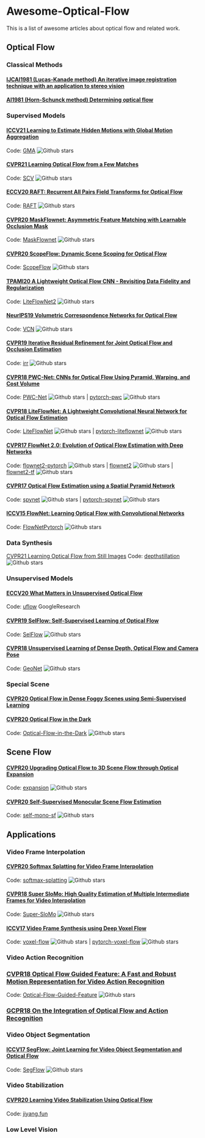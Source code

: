 # Awesome-Optical-Flow
This is a list of awesome articles about optical flow and related work.

## Optical Flow
### Classical Methods
#### [IJCAI1981 (Lucas-Kanade method) An iterative image registration technique with an application to stereo vision](http://citeseer.ist.psu.edu/viewdoc/download;jsessionid=C41563DCDDC44CB0E13D6D64D89FF3FD?doi=10.1.1.421.4619&rep=rep1&type=pdf)

#### [AI1981 (Horn-Schunck method) Determining optical flow](http://citeseerx.ist.psu.edu/viewdoc/download?doi=10.1.1.66.562&rep=rep1&type=pdf)

### Supervised Models
#### [ICCV21 Learning to Estimate Hidden Motions with Global Motion Aggregation](https://arxiv.org/abs/2104.02409)
Code: [GMA](https://github.com/zacjiang/GMA) ![Github stars](https://img.shields.io/github/stars/zacjiang/GMA)

#### [CVPR21 Learning Optical Flow from a Few Matches](https://arxiv.org/abs/2104.02166)
Code: [SCV](https://github.com/zacjiang/SCV) ![Github stars](https://img.shields.io/github/stars/zacjiang/SCV)

#### [ECCV20 RAFT: Recurrent All Pairs Field Transforms for Optical Flow](https://arxiv.org/pdf/2003.12039.pdf)
Code: [RAFT](https://github.com/princeton-vl/RAFT) ![Github stars](https://img.shields.io/github/stars/princeton-vl/RAFT)

#### [CVPR20 MaskFlownet: Asymmetric Feature Matching with Learnable Occlusion Mask](https://arxiv.org/abs/2003.10955) 
Code: [MaskFlownet](https://github.com/microsoft/MaskFlownet) ![Github stars](https://img.shields.io/github/stars/microsoft/MaskFlownet)

#### [CVPR20 ScopeFlow: Dynamic Scene Scoping for Optical Flow](https://arxiv.org/abs/2002.10770)
Code: [ScopeFlow](https://github.com/avirambh/ScopeFlow) ![Github stars](https://img.shields.io/github/stars/avirambh/ScopeFlow)

#### [TPAMI20 A Lightweight Optical Flow CNN - Revisiting Data Fidelity and Regularization](https://arxiv.org/abs/1903.07414) 
Code: [LiteFlowNet2](https://github.com/twhui/LiteFlowNet2) ![Github stars](https://img.shields.io/github/stars/twhui/LiteFlowNet2)

#### [NeurIPS19 Volumetric Correspondence Networks for Optical Flow](https://papers.nips.cc/paper/2019/hash/bbf94b34eb32268ada57a3be5062fe7d-Abstract.html)
Code: [VCN](https://github.com/gengshan-y/VCN) ![Github stars](https://img.shields.io/github/stars/gengshan-y/VCN)

#### [CVPR19 Iterative Residual Refinement for Joint Optical Flow and Occlusion Estimation](https://arxiv.org/pdf/1904.05290.pdf) 
Code: [irr](https://github.com/visinf/irr) ![Github stars](https://img.shields.io/github/stars/visinf/irr)

#### [CVPR18 PWC-Net: CNNs for Optical Flow Using Pyramid, Warping, and Cost Volume](https://arxiv.org/abs/1709.02371) 
Code: [PWC-Net](https://github.com/NVlabs/PWC-Net) ![Github stars](https://img.shields.io/github/stars/NVlabs/PWC-Net) | [pytorch-pwc](https://github.com/sniklaus/pytorch-pwc) ![Github stars](https://img.shields.io/github/stars/sniklaus/pytorch-pwc) 

#### [CVPR18 LiteFlowNet: A Lightweight Convolutional Neural Network for Optical Flow Estimation](https://arxiv.org/abs/1805.07036)
Code: [LiteFlowNet](https://github.com/twhui/LiteFlowNet) ![Github stars](https://img.shields.io/github/stars/twhui/LiteFlowNet) | [pytorch-liteflownet](https://github.com/sniklaus/pytorch-liteflownet) ![Github stars](https://img.shields.io/github/stars/sniklaus/pytorch-liteflownet)

#### [CVPR17 FlowNet 2.0: Evolution of Optical Flow Estimation with Deep Networks](https://arxiv.org/abs/1612.01925) 
Code: [flownet2-pytorch](https://github.com/NVIDIA/flownet2-pytorch) ![Github stars](https://img.shields.io/github/stars/NVIDIA/flownet2-pytorch) | [flownet2](https://github.com/lmb-freiburg/flownet2) ![Github stars](https://img.shields.io/github/stars/lmb-freiburg/flownet2) | [flownet2-tf](https://github.com/sampepose/flownet2-tf) ![Github stars](https://img.shields.io/github/stars/sampepose/flownet2-tf)

#### [CVPR17 Optical Flow Estimation using a Spatial Pyramid Network](https://arxiv.org/abs/1611.00850)
Code: [spynet](https://github.com/anuragranj/spynet) ![Github stars](https://img.shields.io/github/stars/anuragranj/spynet) | [pytorch-spynet](https://github.com/sniklaus/pytorch-spynet) ![Github stars](https://img.shields.io/github/stars/sniklaus/pytorch-spynet)

#### [ICCV15 FlowNet: Learning Optical Flow with Convolutional Networks](https://arxiv.org/abs/1504.06852) 
Code: [FlowNetPytorch](https://github.com/ClementPinard/FlowNetPytorch) ![Github stars](https://img.shields.io/github/stars/ClementPinard/FlowNetPytorch)

### Data Synthesis
[CVPR21 Learning Optical Flow from Still Images](https://arxiv.org/abs/2104.03965)
Code: [depthstillation](https://github.com/mattpoggi/depthstillation) ![Github stars](https://img.shields.io/github/stars/mattpoggi/depthstillation)

### Unsupervised Models
#### [ECCV20 What Matters in Unsupervised Optical Flow](https://arxiv.org/abs/2006.04902)
Code: [uflow](https://github.com/google-research/google-research/tree/master/uflow) GoogleResearch

#### [CVPR19 SelFlow: Self-Supervised Learning of Optical Flow](https://arxiv.org/abs/1904.09117)
Code: [SelFlow](https://github.com/ppliuboy/SelFlow) ![Github stars](https://img.shields.io/github/stars/ppliuboy/SelFlow)

#### [CVPR18 Unsupervised Learning of Dense Depth, Optical Flow and Camera Pose](https://arxiv.org/abs/1803.02276)
Code: [GeoNet](https://github.com/yzcjtr/GeoNet) ![Github stars](https://img.shields.io/github/stars/yzcjtr/GeoNet)

### Special Scene
#### [CVPR20 Optical Flow in Dense Foggy Scenes using Semi-Supervised Learning](https://arxiv.org/abs/2004.01905)

#### [CVPR20 Optical Flow in the Dark](https://openaccess.thecvf.com/content_CVPR_2020/html/Zheng_Optical_Flow_in_the_Dark_CVPR_2020_paper.html)
Code: [Optical-Flow-in-the-Dark](https://github.com/mf-zhang/Optical-Flow-in-the-Dark) ![Github stars](https://img.shields.io/github/stars/mf-zhang/Optical-Flow-in-the-Dark)

## Scene Flow
#### [CVPR20 Upgrading Optical Flow to 3D Scene Flow through Optical Expansion](https://openaccess.thecvf.com/content_CVPR_2020/html/Yang_Upgrading_Optical_Flow_to_3D_Scene_Flow_Through_Optical_Expansion_CVPR_2020_paper.html)
Code: [expansion](https://github.com/gengshan-y/expansion) ![Github stars](https://img.shields.io/github/stars/gengshan-y/expansion)

#### [CVPR20 Self-Supervised Monocular Scene Flow Estimation](https://arxiv.org/abs/2004.04143)
Code: [self-mono-sf](https://github.com/visinf/self-mono-sf) ![Github stars](https://img.shields.io/github/stars/visinf/self-mono-sf)

## Applications
### Video Frame Interpolation
#### [CVPR20 Softmax Splatting for Video Frame Interpolation](https://arxiv.org/abs/2003.05534)
Code: [softmax-splatting](https://github.com/sniklaus/softmax-splatting) ![Github stars](https://img.shields.io/github/stars/sniklaus/softmax-splatting)

#### [CVPR18 Super SloMo: High Quality Estimation of Multiple Intermediate Frames for Video Interpolation](https://arxiv.org/abs/1712.00080)
Code: [Super-SloMo](https://github.com/avinashpaliwal/Super-SloMo) ![Github stars](https://img.shields.io/github/stars/avinashpaliwal/Super-SloMo)

#### [ICCV17 Video Frame Synthesis using Deep Voxel Flow](https://arxiv.org/abs/1702.02463)
Code: [voxel-flow](https://github.com/liuziwei7/voxel-flow) ![Github stars](https://img.shields.io/github/stars/liuziwei7/voxel-flow) | [pytorch-voxel-flow](https://github.com/lxx1991/pytorch-voxel-flow) ![Github stars](https://img.shields.io/github/stars/lxx1991/pytorch-voxel-flow)

### Video Action Recognition

### [CVPR18 Optical Flow Guided Feature: A Fast and Robust Motion Representation for Video Action Recognition](https://arxiv.org/abs/1711.11152)
Code: [Optical-Flow-Guided-Feature](https://github.com/kevin-ssy/Optical-Flow-Guided-Feature) ![Github stars](https://img.shields.io/github/stars/kevin-ssy/Optical-Flow-Guided-Feature)

### [GCPR18 On the Integration of Optical Flow and Action Recognition](https://arxiv.org/abs/1712.08416)

### Video Object Segmentation
#### [ICCV17 SegFlow: Joint Learning for Video Object Segmentation and Optical Flow](https://arxiv.org/abs/1709.06750)
Code: [SegFlow](https://github.com/JingchunCheng/SegFlow) ![Github stars](https://img.shields.io/github/stars/JingchunCheng/SegFlow)

### Video Stabilization
#### [CVPR20 Learning Video Stabilization Using Optical Flow](https://cseweb.ucsd.edu/~ravir/jiyang_cvpr20.pdf)
Code: [jiyang.fun](https://drive.google.com/file/d/1wQJYFd8TMbCRzhmFfDyBj7oHAGfyr1j6/view)

### Low Level Vision

